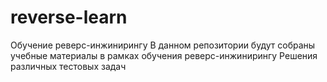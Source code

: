 # reverse-learn
Обучение реверс-инжинирингу
В данном репозитории будут собраны учебные материалы в рамках обучения реверс-инжинирингу
Решения различных тестовых задач 

